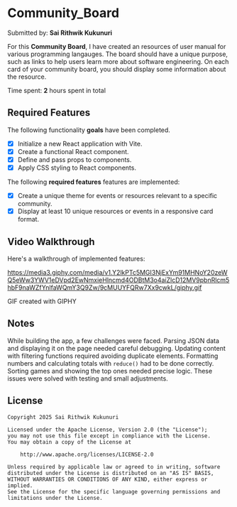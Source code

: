 # Community_Board
Submitted by: **Sai Rithwik Kukunuri**

For this **Community Board**, I have created an resources of user manual for various programming langauges. The board should have a unique purpose, such as links to help users learn more about software engineering. On each card of your community board, you should display some information about the resource.

Time spent: **2** hours spent in total

## Required Features

The following functionality **goals** have been completed.

- [x] Initialize a new React application with Vite.
- [x] Create a functional React component.
- [x] Define and pass props to components.
- [x] Apply CSS styling to React components.

The following **required features** features are implemented:

- [x] Create a unique theme for events or resources relevant to a specific community.
- [x] Display at least 10 unique resources or events in a responsive card format.

## Video Walkthrough

Here's a walkthrough of implemented features:

https://media3.giphy.com/media/v1.Y2lkPTc5MGI3NjExYm91MHNoY20zeWQ5eWw3YWV1eDVpd2EwNmxieHlncmd4ODBtM3o4aiZlcD12MV9pbnRlcm5hbF9naWZfYnlfaWQmY3Q9Zw/9cMUUYFQRw7Xx9cwkL/giphy.gif

GIF created with GIPHY


## Notes

While building the app, a few challenges were faced. Parsing JSON data and displaying it on the page needed careful debugging. Updating content with filtering functions required avoiding duplicate elements. Formatting numbers and calculating totals with `reduce()` had to be done correctly. Sorting games and showing the top ones needed precise logic. These issues were solved with testing and small adjustments.

## License

    Copyright 2025 Sai Rithwik Kukunuri

    Licensed under the Apache License, Version 2.0 (the "License");
    you may not use this file except in compliance with the License.
    You may obtain a copy of the License at

        http://www.apache.org/licenses/LICENSE-2.0

    Unless required by applicable law or agreed to in writing, software
    distributed under the License is distributed on an "AS IS" BASIS,
    WITHOUT WARRANTIES OR CONDITIONS OF ANY KIND, either express or implied.
    See the License for the specific language governing permissions and
    limitations under the License.
